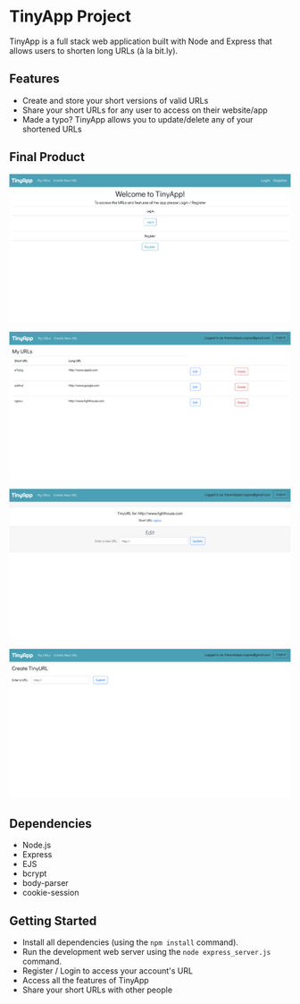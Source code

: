 # TinyApp Project

TinyApp is a full stack web application built with Node and Express that allows users to shorten long URLs (à la bit.ly).

## Features 

- Create and store your short versions of valid URLs
- Share your short URLs for any user to access on their website/app
- Made a typo? TinyApp allows you to update/delete any of your shortened URLs 

## Final Product

!["Welcome page display which prompts the user to login or register"](https://github.com/TheoMLP/tinyapp/blob/master/docs/welcome_page.png)

!["Main page containing all of the user's short URLs](https://github.com/TheoMLP/tinyapp/blob/master/docs/urls_page.png)

!["Edit page allowing users to update their short URLs"](https://github.com/TheoMLP/tinyapp/blob/master/docs/editURL_page.png)

!["Page to create new short URl"](https://github.com/TheoMLP/tinyapp/blob/master/docs/newURL_page.png)

## Dependencies

- Node.js
- Express
- EJS
- bcrypt
- body-parser
- cookie-session

## Getting Started

- Install all dependencies (using the `npm install` command).
- Run the development web server using the `node express_server.js` command.
- Register / Login to access your account's URL
- Access all the features of TinyApp
- Share your short URLs with other people
